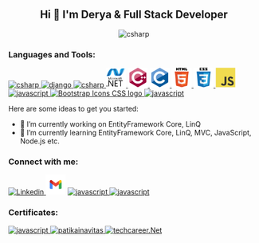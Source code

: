 <p> 
  <h2 align="center">Hi 👋 I'm Derya & Full Stack Developer</h2></p>
 <div align="center" >
   <img  src="https://cdn.dribbble.com/users/331265/screenshots/2542587/gabi-d.gif" alt="csharp" width="400" height="300"/> 
  </div>
<h3 align="left">Languages and Tools:</h3>
<p align="left"> 
 
 <!--C#-->
  <a href="https://www.w3schools.com/cs/" target="_blank"> 
    <img src="https://cdn-icons-png.flaticon.com/512/381/381704.png" alt="csharp" width="40" height="40"/> 
  </a> 
 
 <!--NodeJs-->
  <a href="https://nodejs.org/en/" target="_blank">      
    <img src="https://bachasoftware.com/wp-content/uploads/elementor/thumbs/nodejslogo-p3zvdhaajh0bxurlgqp1gszveuzuf58gd4auf7uve8.png" alt="django" width="40" height="40"/> 
  </a> 
<!--MsSql-->
  <a href="https://www.w3schools.com/cs/" target="_blank"> 
    <img src="https://cdn.iconscout.com/icon/free/png-256/sql-4-190807.png" alt="csharp" width="40" height="40"/> 
  </a>
  <!--Dotnet-->
    <a href="https://dotnet.microsoft.com/" target="_blank"> 
    <img src="https://raw.githubusercontent.com/devicons/devicon/master/icons/dot-net/dot-net-original-wordmark.svg" alt="dotnet" width="40" height="40"/> 
  </a> 
   <!--C++-->
  <a href="https://www.w3schools.com/cpp/" target="_blank"> 
    <img src="https://raw.githubusercontent.com/devicons/devicon/master/icons/cplusplus/cplusplus-original.svg" alt="cplusplus" width="40" height="40"/> 
  </a>  
   <!--C-->
    <a href="https://www.cprogramming.com/" target="_blank"> 
  <img src="https://raw.githubusercontent.com/devicons/devicon/master/icons/c/c-original.svg" alt="c" width="40" height="40"/> 
  </a> 
   <!--HTML-->
  <a href="https://www.w3.org/html/" target="_blank"> 
    <img src="https://raw.githubusercontent.com/devicons/devicon/master/icons/html5/html5-original-wordmark.svg" alt="html5" width="40" height="40"/> 
  </a> 
   <!--Css-->
 
  <a href="https://www.w3schools.com/css/" target="_blank"> 
    <img src="https://raw.githubusercontent.com/devicons/devicon/master/icons/css3/css3-original-wordmark.svg" alt="css3" width="40" height="40"/> 
  </a> 
   <!--JavaScript-->
    <a href="https://developer.mozilla.org/en-US/docs/Web/JavaScript" target="_blank"> 
    <img src="https://raw.githubusercontent.com/devicons/devicon/master/icons/javascript/javascript-original.svg" alt="javascript" width="40" height="40"/> 
  </a>
   <!--JQuery-->
    <a href="https://jquery.com/" target="_blank"> 
    <img src="https://cdn.icon-icons.com/icons2/2415/PNG/512/jquery_original_wordmark_logo_icon_146447.png" alt="javascript" width="40" height="40"/> 
  </a> 
  <!--Boostrap--> 
 <a href="https://getbootstrap.com/" target="_blank"> 
 <img src="https://cdn.icon-icons.com/icons2/2415/PNG/512/bootstrap_plain_wordmark_logo_icon_146620.png" alt="Bootstrap Icons CSS logo" width="40">
 </a>
  <!--React-->
    <a href="https://tr.reactjs.org/" target="_blank"> 
    <img src="https://cdn.icon-icons.com/icons2/2415/PNG/512/react_original_wordmark_logo_icon_146375.png" alt="javascript" width="40" height="40"/> 
  </a>
</p>
<p align="left">
Here are some ideas to get you started:

- 🔭 I’m currently working on EntityFramework Core, LinQ
- 🌱 I’m currently learning EntityFramework Core, LinQ, MVC, JavaScript, Node.js etc.

 <h3 align="left">Connect with me:</h3>
  </a>
  <!--Linkedin-->
     <a href="https://www.linkedin.com/in/derya-unver/" target="_blank"> 
    <img src="https://raw.githubusercontent.com/rahuldkjain/github-profile-readme-generator/master/src/images/icons/Social/linked-in-alt.svg" alt="Linkedin" width="40" height="40"/> 
  </a>
    <!--Gmail-->
  <a href="mailto:unverderyaa@gmail.com"><img  src="https://github.com/timche/gmail-desktop/raw/main/media/icon.svg"  height="40" width="40" style="max-width: 100%;"></a>
   <!--HackerRank-->
     <a href="https://www.hackerrank.com/unverderyaa" target="_blank"> 
    <img src="https://upload.wikimedia.org/wikipedia/commons/6/65/HackerRank_logo.png" alt="javascript" width="40" height="40"/> 
  </a>
   <!--CoderByte-->
     <a href="https://www.coderbyte.com/profile/deryaunverr" target="_blank"> 
    <img src="https://encrypted-tbn0.gstatic.com/images?q=tbn:ANd9GcQmHa18snSaCG6haGzaKWfmzMXn6Ach0y3_5A&amp;usqp=CAU" alt="javascript" width="40" height="40"/> 
  </a>
  <p align="left">
  <h3 align="left">Certificates:</h3>
  </p>
   </a>
   <!--Vektorel Akademi-->
     <a href="https://www.vektorelakademi.com/?redirect=0" target="_blank"> 
    <img src="https://yt3.ggpht.com/ytc/AKedOLQ2ouXeYP8ek3DB0gW-YGtbkAaNPY2WAfiuUR9C=s88-c-k-c0x00ffffff-no-rj" alt="javascript" width="40" height="40"/> 
  </a>
     <!--Patika Akademi-->
     <a href="https://verified.cv/en/verify/23492368666111?ref=email" target="_blank"> 
    <img src="https://avatars.githubusercontent.com/u/92598857?s=64&v=4" alt="patikainavitas" width="40" height="40"/> 
  </a>
      <!--TechCareer.Net-->
     <a href="https://github.com/DeryaUnverr/DeryaUnverr/blob/main/TechCareer.Net-%20Derya%20%C3%9Cnver.pdf" target="_blank"> 
    <img src="https://media-exp1.licdn.com/dms/image/C4D0BAQFSHJSqIzsWeQ/company-logo_100_100/0/1633345580101?e=1653523200&v=beta&t=bPVsGrs3a1R2a_99G5bkVf7IDQX8ChOAtMYFfsROYow" alt="techcareer.Net" width="40" height="40"/> 
  </a>
  
